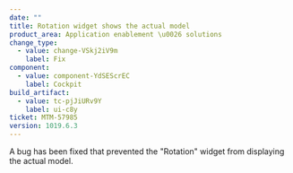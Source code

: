 ```yaml
---
date: ""
title: Rotation widget shows the actual model
product_area: Application enablement \u0026 solutions
change_type:
  - value: change-VSkj2iV9m
    label: Fix
component:
  - value: component-YdSEScrEC
    label: Cockpit
build_artifact:
  - value: tc-pjJiURv9Y
    label: ui-c8y
ticket: MTM-57985
version: 1019.6.3
---
```

A bug has been fixed that prevented the "Rotation" widget from displaying the actual model.